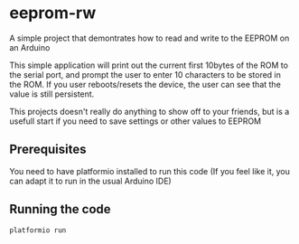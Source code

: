 # eeprom-rw
A simple project that demontrates how to read and write to the EEPROM on an Arduino

This simple application will print out the current first 10bytes of the ROM to the serial port, and prompt the user to enter 10 characters to be stored in the ROM.
If you user reboots/resets the device, the user can see that the value is still persistent.

This projects doesn't really do anything to show off to your friends, but is a usefull start if you need to save settings or other values to EEPROM

## Prerequisites
You need to have platformio installed to run this code (If you feel like it, you can adapt it to run in the usual Arduino IDE)

## Running the code
```platformio run```
